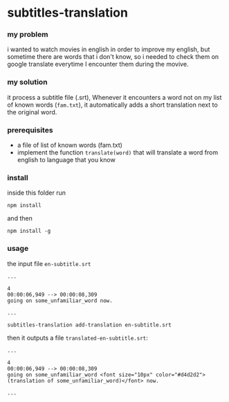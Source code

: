 # subtitles-translation

### my problem
i wanted to watch movies in english in order to improve my english, but sometime there are words that i don't know, so i needed to check them on google translate everytime I encounter them during the movive.

### my solution
it process a subtitle file (.srt), Whenever it encounters a word not on my list of known words (`fam.txt`), it automatically adds a short translation next to the original word.

### prerequisites
- a file of list of known words (fam.txt)
- implement the function `translate(word)` that will translate a word from english to language that you know


### install

inside this folder run

```
npm install 
```

and then

```
npm install -g
```

### usage

the input file `en-subtitle.srt`

```srt
...

4
00:00:06,949 --> 00:00:08,309
going on some_unfamiliar_word now.

...
```

```
subtitles-translation add-translation en-subtitle.srt
```

then it outputs a file `translated-en-subtitle.srt`:

```srt
...

4
00:00:06,949 --> 00:00:08,309
going on some_unfamiliar_word <font size="10px" color="#d4d2d2"> (translation of some_unfamiliar_word)</font> now.

...
```